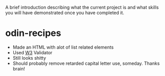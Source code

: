 A brief introduction describing what the current project is and what skills you will have demonstrated once you have completed it.
# odin-recipes


- Made an HTML with alot of list related elements
- Used [W3](https://validator.w3.org/) Validator
- Still looks shitty
- Should probably remove retarded capital letter use, someday. Thanks brain!